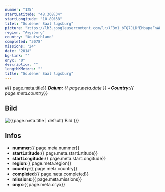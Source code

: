 ```yaml
---
nummer: "125"
startLatitude: "48.368734"
startLongitude: "10.89838"
titel: "Goldener Saal Augsburg"
picture: "https://lh3.googleusercontent.com/lr/AFBm1_bTQ7JLDfEMbapaFnWW1R_hrbRfYcq7Aw2q6ctU-2RODvAYnXPOz1KYxBnyGzOeCXrjViIr7lSVh5rH7RZInozZESSfYZxLFFnI63LEtpoOkRvpsciLCJMcopAVOhNaKAYW9Afsg0LoO9E7IFngw4MS2bD8o_EyGiDGSZj5qWOBxV6SJ1ledYxhK1YVy56Zs8z4I8U54Wvj1jynAXBeOY6NABdgQ3oRQ625SyoOZtOUzFsI0hz5T0vLC1bBShODRdZvS-CfmfnwqIpbtoMK0FFeXTwV53y9ayf0c5e7kxJqW-s2L79XK21I8iifzjvKxxF-XcCPwDlMG10fdb8uhaE40MhHN8lxJu-dZ6MYkxLrMWhrTc7UnJKAmWSwNoZWBrMOE2InDby7KuEYjrxOwFKyFKeD2-yK9W_xRvDmauw1YIMuXMgEE8-pX-zn36ea5REcc8nmBroLbg525uUwbTMPMjcsaPKGYxv6sVRBsqBBBV6ha6-tjbUiF84a6MQIAYF7SpA-oAzJPqEZl_dfxgLiZQMsmn3YVoW9pN6Dmk-4OL9lMmTMPuGVlL_uV2a4VhacLq6s61k89vHfTw8R7k4RKAQv05IcjQurJgbgYhFHZzwR8qjZfrXVIDqmr5aoKKSNNBqhM2w6yDeyZ2o3rgS4gAJvXpy4EbOdLA9kTlMaLD03PETqxflSIeRNJPQDPng2aSNlN_0XsbP6z3BVXsHkkR-VKsV-vvHd0oMEXhD8cdxFVqXQdQIp7T2jf571rp0VVfSjO1WcySq6egjlzq2b-fEMGxGedhyREc6dm27WmN7uYvzbBW7yLS4rOud7OREZVkW_uD1E6jLo5tEHhx7jld8r3HVdaysd"
region: "Augsburg"
country: "Deutschland"
completed: "3078"
missions: "24"
date: "2018"
bg-link: ""
onyx: "0"
description: ""
lengthKMeters: ""
title: "Goldener Saal Augsburg"
---
```


#{{ page.meta.title}}
_**Datum:** {{ page.meta.date }} • **Country:**{{ page.meta.country}}_

## Bild
![{{page.meta.title | default('Bild')}}]({{page.meta.picture}})

## Infos
- **nummer**:{{ page.meta.nummer}}
- **startLatitude**:{{ page.meta.startLatitude}}
- **startLongitude**:{{ page.meta.startLongitude}}
- **region**:{{ page.meta.region}}
- **country**:{{ page.meta.country}}
- **completed**:{{ page.meta.completed}}
- **missions**:{{ page.meta.missions}}
- **onyx**:{{ page.meta.onyx}}

